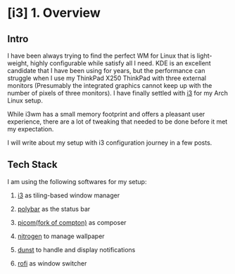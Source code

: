 # [i3] 1. Overview

## Intro

I have been always trying to find the perfect WM for Linux that is light-weight, highly configurable while satisfy all I need. KDE is an excellent candidate that I have been using for years, but the performance can struggle when I use my ThinkPad X250 ThinkPad with three external monitors (Presumably the integrated graphics cannot keep up with the number of pixels of three monitors). I have finally settled with [i3](https://i3wm.org/) for my Arch Linux setup.

While i3wm has a small memory footprint and offers a pleasant user experience, there are a lot of tweaking that needed to be done before it met my expectation.

I will write about my setup with i3 configuration journey in a few posts.

## Tech Stack

I am using the following softwares for my setup:

1. [i3](https://i3wm.org/) as tiling-based window manager
2. [polybar](https://github.com/polybar/polybar) as the status bar
3. [picom(fork of compton)](https://github.com/yshui/picom) as composer
4. [nitrogen](https://github.com/l3ib/nitrogen/) to manage wallpaper
5. [dunst](https://dunst-project.org/) to handle and display notifications

6. [rofi](https://github.com/davatorium/rofi) as window switcher

